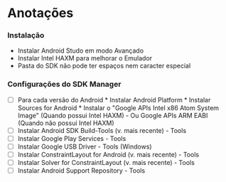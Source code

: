 
# Anotações
### Instalação
* Instalar Android Studo em modo Avançado
* Instalar Intel HAXM para melhorar o Emulador
* Pasta do SDK não pode ter espaços nem caracter especial
### Configurações do SDK Manager
 * [ ]  Para cada versão do Android
		* Instalar Android Platform
		* Instalar Sources for Android 
		* Instalar o "Google APIs Intel x86 Atom System Image" (Quando possui Intel HAXM)
		- Ou Google APIs ARM EABI (Quando não possui Intel HAXM)
 * [ ] Instalar Android SDK Build-Tools (v. mais recente) - Tools
 * [ ] Instalar Google Play Services - Tools
 * [ ] Instalar Google USB Driver - Tools (Windows)
 * [ ] Instalar ConstraintLayout for Android (v. mais recente) - Tools
 * [ ] Instalar Solver for ConstraintLayout (v. mais recente) - Tools
 * [ ] Instalar Android Support Repository - Tools